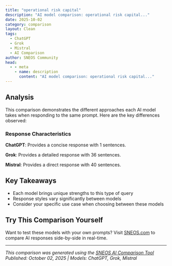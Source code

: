 ```yaml
---
title: "operational risk capital"
description: "AI model comparison: operational risk capital..."
date: 2025-10-02
category: comparison
layout: Clean
tags:
  - ChatGPT
  - Grok
  - Mistral
  - AI Comparison
author: SNEOS Community
head:
  - - meta
    - name: description
      content: "AI model comparison: operational risk capital..."
---
```


<ChatComparison
  title="operational risk capital"
  prompt="operational risk capital"
  :responses='{
    "ChatGPT": "Error calling OpenAI API.",
    "Grok": "Operational risk capital refers to the amount of capital that a financial institution, such as a bank, is required to hold to cover potential losses arising from operational risks. Operational risk is the risk of loss resulting from inadequate or failed internal processes, people, systems, or from external events. This includes risks such as fraud, legal risks, IT system failures, and human error, but excludes credit risk and market risk.\n\n### Importance of Operational Risk Capital\nOperational risk capital is a critical component of a bank\u0027s overall risk management framework, as it ensures that the institution has sufficient financial resources to absorb losses from operational failures. Regulatory bodies, such as the Basel Committee on Banking Supervision under the Basel Accords, emphasize the need for banks to maintain adequate capital for operational risk to promote financial stability.\n\n### Calculation of Operational Risk Capital\nUnder the Basel framework (specifically Basel II and Basel III), there are several approaches to calculate operational risk capital, depending on the size and complexity of the institution:\n\n1. **Basic Indicator Approach (BIA):**\n   - A simple method for smaller or less complex banks.\n   - Operational risk capital is calculated as a fixed percentage (15%) of the bank\u0027s average annual gross income over the previous three years.\n   - Formula:  \n     **Capital = 15% \u00D7 Average Annual Gross Income**\n\n2. **Standardized Approach (TSA):**\n   - Used by banks with more sophisticated risk management systems.\n   - Gross income is divided into eight business lines (e.g., corporate finance, retail banking), and a specific percentage (ranging from 12% to 18%) is applied to each business line\u0027s gross income.\n   - The total capital requirement is the sum of the capital requirements for each business line.\n\n3. **Advanced Measurement Approaches (AMA):**\n   - Used by large, complex banks with advanced risk management capabilities.\n   - Banks develop their own internal models to estimate operational risk capital based on historical loss data, scenario analysis, and other risk indicators.\n   - Requires regulatory approval and must incorporate internal and external data, as well as qualitative factors like risk controls.\n\n4. **Standardized Measurement Approach (SMA) (Basel III):**\n   - Introduced under Basel III to replace BIA, TSA, and AMA.\n   - Combines a bank\u0027s gross income (Business Indicator Component) with its historical operational loss data to calculate the capital requirement.\n   - Aims to provide a simpler, more comparable, and risk-sensitive approach.\n\n### Regulatory Context\nOperational risk capital requirements are a key part of the Basel Accords:\n- **Basel II** introduced the concept of operational risk capital and provided the three approaches (BIA, TSA, AMA).\n- **Basel III** refined the framework with the introduction of SMA to standardize and simplify the calculation while maintaining risk sensitivity.\n- The capital requirements are designed to ensure that banks are prepared for unexpected operational losses, thereby protecting depositors and maintaining systemic stability.\n\n### Key Factors in Operational Risk Management\nTo manage operational risk and determine the appropriate capital buffer, banks typically focus on:\n- **Internal Controls:** Robust policies and procedures to minimize errors and fraud.\n- **Risk Assessment:** Identifying and evaluating potential operational risks through scenario analysis and stress testing.\n- **Loss Data Collection:** Tracking historical operational losses to inform capital models.\n- **Mitigation Strategies:** Implementing insurance or other risk transfer mechanisms to reduce potential losses.\n- **Governance:** Strong oversight by senior management and the board to ensure effective risk management practices.\n\n### Challenges in Determining Operational Risk Capital\n- **Data Limitations:** Historical loss data may be incomplete or not fully representative of future risks.\n- **Complexity:** Advanced models (like AMA) require significant resources and expertise.\n- **Regulatory Changes:** Banks must adapt to evolving standards, such as the transition to SMA under Basel III.\n- **Subjectivity:** Qualitative factors and scenario analyses can introduce subjectivity into risk assessments.\n\nIn summary, operational risk capital is a crucial safeguard for financial institutions, ensuring they can withstand losses from operational failures. Its calculation and management are guided by regulatory frameworks like Basel II and III, and require a combination of quantitative data and qualitative judgment to effectively protect against operational risks.",
    "Mistral": "Operational risk capital refers to the financial resources that a financial institution sets aside to cover potential losses arising from operational risks. Operational risk is the risk of loss resulting from inadequate or failed internal processes, people, and systems, or from external events. This includes risks such as fraud, errors, system failures, and legal or regulatory non-compliance.\n\n### Key Components of Operational Risk Capital\n\n1. **Loss Distribution Approach (LDA):**\n   - This method involves modeling the distribution of potential operational losses. It typically requires historical loss data, scenario analysis, and expert judgment.\n   - The capital requirement is often determined by calculating the Value at Risk (VaR) or Expected Shortfall (ES) at a high confidence level (e.g., 99.9%).\n\n2. **Basic Indicator Approach (BIA):**\n   - A simpler method where the capital requirement is a fixed percentage (e.g., 15%) of the institution\u0027s gross income over the past three years.\n   - This approach is less data-intensive but also less precise.\n\n3. **Standardized Approach (TSA):**\n   - This method involves categorizing operational risk events into eight business lines and seven event types.\n   - The capital requirement is calculated based on the gross income of each business line and a set of standardized coefficients.\n\n4. **Advanced Measurement Approaches (AMA):**\n   - These are more sophisticated methods that allow institutions to use their own internal models to estimate operational risk capital.\n   - AMAs can include internal loss data, external loss data, scenario analysis, and business environment and internal control factors (BEICFs).\n\n### Regulatory Framework\n\nThe Basel Committee on Banking Supervision (BCBS) has set guidelines for operational risk capital under the Basel II and Basel III frameworks. These guidelines aim to ensure that banks have adequate capital to cover operational risks and to promote a more robust risk management culture.\n\n### Importance of Operational Risk Capital\n\n1. **Risk Mitigation:**\n   - Ensures that the institution has sufficient financial resources to absorb unexpected operational losses.\n\n2. **Regulatory Compliance:**\n   - Meets regulatory requirements for capital adequacy, which is crucial for maintaining the institution\u0027s license to operate.\n\n3. **Stakeholder Confidence:**\n   - Demonstrates to stakeholders, including investors and customers, that the institution is managing its risks effectively.\n\n4. **Operational Efficiency:**\n   - Encourages the institution to improve its internal processes, systems, and controls to reduce operational risks.\n\n### Challenges\n\n1. **Data Availability:**\n   - Accurate modeling of operational risk capital requires extensive and reliable historical loss data, which can be challenging to obtain.\n\n2. **Model Complexity:**\n   - Advanced models can be complex and require significant expertise to develop and maintain.\n\n3. **Regulatory Changes:**\n   - Regulatory frameworks can evolve, requiring institutions to adapt their models and approaches.\n\n### Conclusion\n\nOperational risk capital is a critical component of a financial institution\u0027s risk management framework. It helps ensure that the institution can withstand operational risks and maintain financial stability. Effective management of operational risk capital involves a combination of robust data collection, sophisticated modeling, and continuous improvement of internal controls and processes."
  }'
  published-date="13:20"
/>

## Analysis

This comparison demonstrates the different approaches each AI model takes when responding to the same prompt. Here are the key differences observed:

### Response Characteristics

**ChatGPT**: Provides a concise response with 1 sentences. 

**Grok**: Provides a detailed response with 36 sentences. 

**Mistral**: Provides a direct response with 40 sentences. 

## Key Takeaways

- Each model brings unique strengths to this type of query
- Response styles vary significantly between models
- Consider your specific use case when choosing between these models

## Try This Comparison Yourself

Want to test these models with your own prompts? Visit [SNEOS.com](https://sneos.com) to compare AI responses side-by-side in real-time.

---

*This comparison was generated using the [SNEOS AI Comparison Tool](https://sneos.com)*
*Published: October 02, 2025 | Models: ChatGPT, Grok, Mistral*
